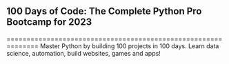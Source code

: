 ## 100 Days of Code: The Complete Python Pro Bootcamp for 2023
==============================================================
Master Python by building 100 projects in 100 days. Learn data science, automation, build websites, games and apps!
